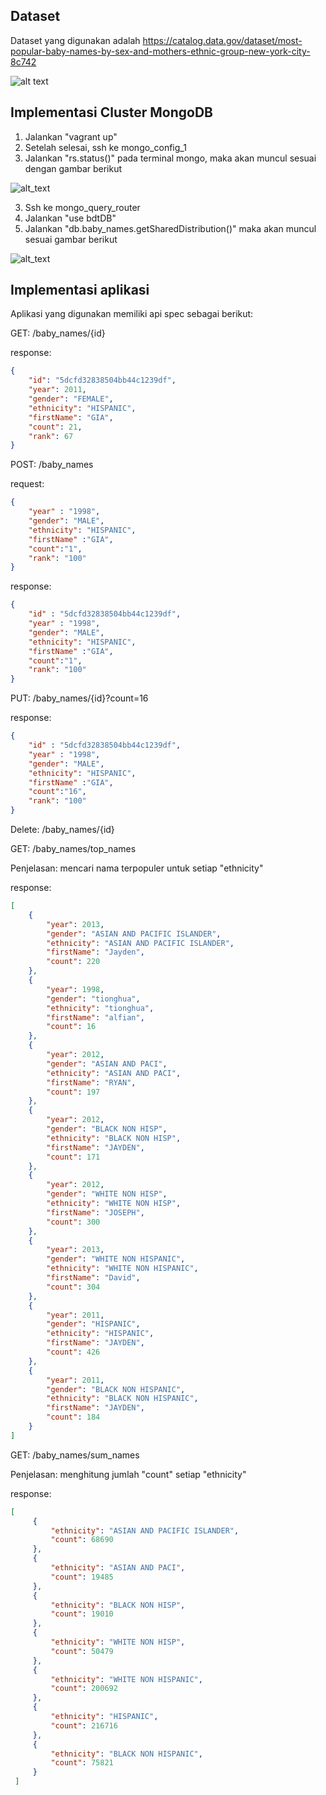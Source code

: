 ## Dataset
Dataset yang digunakan adalah
https://catalog.data.gov/dataset/most-popular-baby-names-by-sex-and-mothers-ethnic-group-new-york-city-8c742

![alt text](screenshots/data.png)



## Implementasi Cluster MongoDB

1. Jalankan "vagrant up"
2. Setelah selesai, ssh ke mongo_config_1
2. Jalankan "rs.status()" pada terminal mongo, maka akan muncul sesuai dengan gambar berikut

![alt_text](screenshots/config_status.png)

3. Ssh ke mongo_query_router
4. Jalankan "use bdtDB"
5. Jalankan "db.baby_names.getSharedDistribution()" maka akan muncul sesuai gambar berikut

![alt_text](screenshots/shard_distribution.png)



## Implementasi aplikasi

Aplikasi yang digunakan memiliki api spec sebagai berikut:


GET: /baby_names/{id}

response:
```json
{
    "id": "5dcfd32838504bb44c1239df",
    "year": 2011,
    "gender": "FEMALE",
    "ethnicity": "HISPANIC",
    "firstName": "GIA",
    "count": 21,
    "rank": 67
}
```


POST: /baby_names

request:
```json
{
	"year" : "1998",
	"gender": "MALE",
	"ethnicity": "HISPANIC",
	"firstName" :"GIA",
	"count":"1",
	"rank": "100"
}
```

response:
```json
{
	"id" : "5dcfd32838504bb44c1239df",
	"year" : "1998",
	"gender": "MALE",
	"ethnicity": "HISPANIC",
	"firstName" :"GIA",
	"count":"1",
	"rank": "100"
}
```

PUT: /baby_names/{id}?count=16

response:
```json
{
	"id" : "5dcfd32838504bb44c1239df",
	"year" : "1998",
	"gender": "MALE",
	"ethnicity": "HISPANIC",
	"firstName" :"GIA",
	"count":"16",
	"rank": "100"
}
```

Delete: /baby_names/{id}



GET: /baby_names/top_names

Penjelasan: mencari nama terpopuler untuk setiap "ethnicity"

response:
```json
[
    {
        "year": 2013,
        "gender": "ASIAN AND PACIFIC ISLANDER",
        "ethnicity": "ASIAN AND PACIFIC ISLANDER",
        "firstName": "Jayden",
        "count": 220
    },
    {
        "year": 1998,
        "gender": "tionghua",
        "ethnicity": "tionghua",
        "firstName": "alfian",
        "count": 16
    },
    {
        "year": 2012,
        "gender": "ASIAN AND PACI",
        "ethnicity": "ASIAN AND PACI",
        "firstName": "RYAN",
        "count": 197
    },
    {
        "year": 2012,
        "gender": "BLACK NON HISP",
        "ethnicity": "BLACK NON HISP",
        "firstName": "JAYDEN",
        "count": 171
    },
    {
        "year": 2012,
        "gender": "WHITE NON HISP",
        "ethnicity": "WHITE NON HISP",
        "firstName": "JOSEPH",
        "count": 300
    },
    {
        "year": 2013,
        "gender": "WHITE NON HISPANIC",
        "ethnicity": "WHITE NON HISPANIC",
        "firstName": "David",
        "count": 304
    },
    {
        "year": 2011,
        "gender": "HISPANIC",
        "ethnicity": "HISPANIC",
        "firstName": "JAYDEN",
        "count": 426
    },
    {
        "year": 2011,
        "gender": "BLACK NON HISPANIC",
        "ethnicity": "BLACK NON HISPANIC",
        "firstName": "JAYDEN",
        "count": 184
    }
]
```

GET: /baby_names/sum_names

Penjelasan: menghitung jumlah "count" setiap "ethnicity"

response:
```json
[
     {
         "ethnicity": "ASIAN AND PACIFIC ISLANDER",
         "count": 68690
     },
     {
         "ethnicity": "ASIAN AND PACI",
         "count": 19485
     },
     {
         "ethnicity": "BLACK NON HISP",
         "count": 19010
     },
     {
         "ethnicity": "WHITE NON HISP",
         "count": 50479
     },
     {
         "ethnicity": "WHITE NON HISPANIC",
         "count": 200692
     },
     {
         "ethnicity": "HISPANIC",
         "count": 216716
     },
     {
         "ethnicity": "BLACK NON HISPANIC",
         "count": 75821
     }
 ]
```